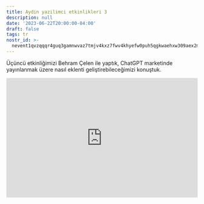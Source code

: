 ```yaml
---
title: Aydin yazilimci etkinlikleri 3
description: null
date: '2023-06-22T20:00:00-04:00'
draft: false
tags: tr
nostr_id: >-
  nevent1qvzqqqr4guq3gamnwvaz7tmjv4kxz7fwv4khyefw0puh5qgkwaehxw309aex2mrp0yhxummnw3ezucnpdejqqgy3rnklm895hl3nq2uuz9dm7ee449f7lvetpnyaxc8dn6r57pyehsynaxqk
---
```



Üçüncü etkinliğimizi Behram Çelen ile yaptık, ChatGPT marketinde yayınlanmak üzere nasıl eklenti geliştirebileceğimizi konuştuk. 

<iframe style="width:100%" height="315" src="https://www.youtube.com/embed/QcsKcyVx4Y8" title="YouTube video player" frameborder="0" allow="accelerometer; autoplay; clipboard-write; encrypted-media; gyroscope; picture-in-picture; web-share" allowfullscreen></iframe>

